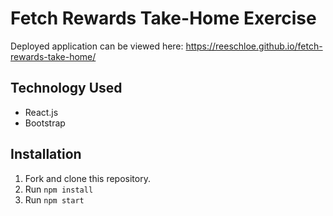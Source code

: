 # Fetch Rewards Take-Home Exercise

Deployed application can be viewed here: https://reeschloe.github.io/fetch-rewards-take-home/

## Technology Used

- React.js
- Bootstrap

## Installation

1. Fork and clone this repository.
1. Run `npm install`
1. Run `npm start`
